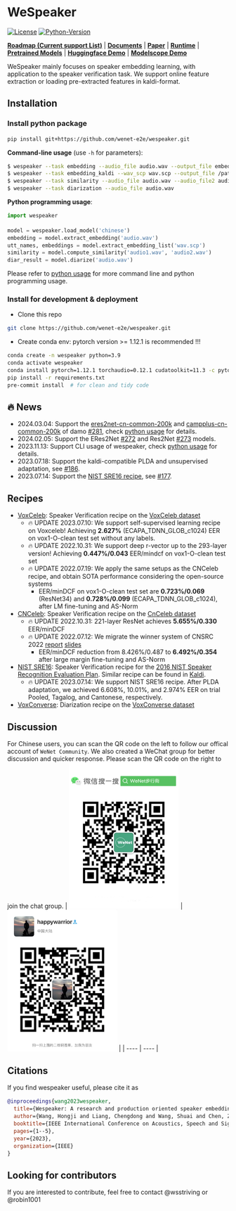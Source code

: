 # WeSpeaker

[![License](https://img.shields.io/badge/License-Apache%202.0-brightgreen.svg)](https://opensource.org/licenses/Apache-2.0)
[![Python-Version](https://img.shields.io/badge/Python-3.8%7C3.9-brightgreen)](https://github.com/wenet-e2e/wespeaker)

[**Roadmap (Current support List)**](ROADMAP.md)
| [**Documents**](https://github.com/wenet-e2e/wespeaker/tree/master/docs)
| [**Paper**](https://arxiv.org/abs/2210.17016)
| [**Runtime**](https://github.com/wenet-e2e/wespeaker/tree/master/runtime)
| [**Pretrained Models**](docs/pretrained.md)
| [**Huggingface Demo**](https://huggingface.co/spaces/wenet/wespeaker_demo)
| [**Modelscope Demo**](https://www.modelscope.cn/studios/wenet/Speaker_Verification_in_WeSpeaker/summary)


WeSpeaker mainly focuses on speaker embedding learning, with application to the speaker verification task. We support
online feature extraction or loading pre-extracted features in kaldi-format.

## Installation

### Install python package
``` sh
pip install git+https://github.com/wenet-e2e/wespeaker.git
```
**Command-line usage** (use `-h` for parameters):

``` sh
$ wespeaker --task embedding --audio_file audio.wav --output_file embedding.txt
$ wespeaker --task embedding_kaldi --wav_scp wav.scp --output_file /path/to/embedding
$ wespeaker --task similarity --audio_file audio.wav --audio_file2 audio2.wav
$ wespeaker --task diarization --audio_file audio.wav
```

**Python programming usage**:

``` python
import wespeaker

model = wespeaker.load_model('chinese')
embedding = model.extract_embedding('audio.wav')
utt_names, embeddings = model.extract_embedding_list('wav.scp')
similarity = model.compute_similarity('audio1.wav', 'audio2.wav')
diar_result = model.diarize('audio.wav')
```

Please refer to [python usage](docs/python_package.md) for more command line and python programming usage.

### Install for development & deployment
* Clone this repo
``` sh
git clone https://github.com/wenet-e2e/wespeaker.git
```

* Create conda env: pytorch version >= 1.12.1 is recommended !!!
``` sh
conda create -n wespeaker python=3.9
conda activate wespeaker
conda install pytorch=1.12.1 torchaudio=0.12.1 cudatoolkit=11.3 -c pytorch -c conda-forge
pip install -r requirements.txt
pre-commit install  # for clean and tidy code
```

## 🔥 News
* 2024.03.04: Support the [eres2net-cn-common-200k](https://www.modelscope.cn/models/iic/speech_eres2net_sv_zh-cn_16k-common/summary) and [campplus-cn-common-200k](https://www.modelscope.cn/models/iic/speech_campplus_sv_zh-cn_16k-common/summary) of damo [#281](https://github.com/wenet-e2e/wespeaker/pull/281), check [python usage](https://github.com/wenet-e2e/wespeaker/blob/master/docs/python_package.md) for details.
* 2024.02.05: Support the ERes2Net [#272](https://github.com/wenet-e2e/wespeaker/pull/272) and Res2Net [#273](https://github.com/wenet-e2e/wespeaker/pull/273) models.
* 2023.11.13: Support CLI usage of wespeaker, check [python usage](https://github.com/wenet-e2e/wespeaker/blob/master/docs/python_package.md) for details.
* 2023.07.18: Support the kaldi-compatible PLDA and unsupervised adaptation, see [#186](https://github.com/wenet-e2e/wespeaker/pull/186).
* 2023.07.14: Support the [NIST SRE16 recipe](https://www.nist.gov/itl/iad/mig/speaker-recognition-evaluation-2016), see [#177](https://github.com/wenet-e2e/wespeaker/pull/177).

## Recipes

* [VoxCeleb](https://github.com/wenet-e2e/wespeaker/tree/master/examples/voxceleb): Speaker Verification recipe on the [VoxCeleb dataset](https://www.robots.ox.ac.uk/~vgg/data/voxceleb/)
    * 🔥 UPDATE 2023.07.10: We support self-supervised learning recipe on Voxceleb! Achieving **2.627%** (ECAPA_TDNN_GLOB_c1024) EER on vox1-O-clean test set without any labels.
    * 🔥 UPDATE 2022.10.31: We support deep r-vector up to the 293-layer version! Achieving **0.447%/0.043** EER/mindcf on vox1-O-clean test set
    * 🔥 UPDATE 2022.07.19: We apply the same setups as the CNCeleb recipe, and obtain SOTA performance considering the open-source systems
      - EER/minDCF on vox1-O-clean test set are **0.723%/0.069** (ResNet34) and **0.728%/0.099** (ECAPA_TDNN_GLOB_c1024), after LM fine-tuning and AS-Norm
* [CNCeleb](https://github.com/wenet-e2e/wespeaker/tree/master/examples/cnceleb/v2): Speaker Verification recipe on the [CnCeleb dataset](http://cnceleb.org/)
    * 🔥 UPDATE 2022.10.31: 221-layer ResNet achieves **5.655%/0.330**  EER/minDCF
    * 🔥 UPDATE 2022.07.12: We migrate the winner system of CNSRC 2022 [report](https://aishell-cnsrc.oss-cn-hangzhou.aliyuncs.com/T082.pdf) [slides](https://aishell-cnsrc.oss-cn-hangzhou.aliyuncs.com/T082-ZhengyangChen.pdf)
      - EER/minDCF reduction from 8.426%/0.487 to **6.492%/0.354** after large margin fine-tuning and AS-Norm
* [NIST SRE16](https://github.com/wenet-e2e/wespeaker/tree/master/examples/sre/v2): Speaker Verification recipe for the [2016 NIST Speaker Recognition Evaluation Plan](https://www.nist.gov/itl/iad/mig/speaker-recognition-evaluation-2016). Similar recipe can be found in [Kaldi](https://github.com/kaldi-asr/kaldi/tree/master/egs/sre16).
   * 🔥 UPDATE 2023.07.14: We support NIST SRE16 recipe. After PLDA adaptation, we achieved 6.608%, 10.01%, and 2.974% EER on trial Pooled, Tagalog, and Cantonese, respectively.
* [VoxConverse](https://github.com/wenet-e2e/wespeaker/tree/master/examples/voxconverse): Diarization recipe on the [VoxConverse dataset](https://www.robots.ox.ac.uk/~vgg/data/voxconverse/)

## Discussion

For Chinese users, you can scan the QR code on the left to follow our offical account of `WeNet Community`.
We also created a WeChat group for better discussion and quicker response. Please scan the QR code on the right to join the chat group.
| <img src="https://github.com/wenet-e2e/wenet-contributors/blob/main/wenet_official.jpeg" width="250px"> | <img src="https://github.com/wenet-e2e/wenet-contributors/blob/main/wespeaker/wangshuai.jpg" width="250px"> |
| ---- | ---- |

## Citations
If you find wespeaker useful, please cite it as
```bibtex
@inproceedings{wang2023wespeaker,
  title={Wespeaker: A research and production oriented speaker embedding learning toolkit},
  author={Wang, Hongji and Liang, Chengdong and Wang, Shuai and Chen, Zhengyang and Zhang, Binbin and Xiang, Xu and Deng, Yanlei and Qian, Yanmin},
  booktitle={IEEE International Conference on Acoustics, Speech and Signal Processing (ICASSP)},
  pages={1--5},
  year={2023},
  organization={IEEE}
}
```
## Looking for contributors

If you are interested to contribute, feel free to contact @wsstriving or @robin1001
